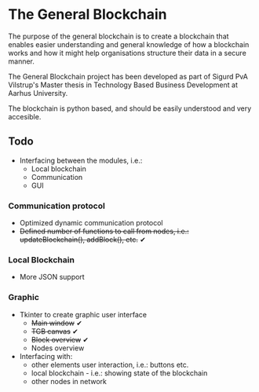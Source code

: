 # The General Blockchain

The purpose of the general blockchain is to create a blockchain that enables easier understanding and general knowledge of how a blockchain works and how it might help organisations structure their data in a secure manner.

The General Blockchain project has been developed as part of Sigurd PvA Vilstrup's Master thesis in Technology Based Business Development at Aarhus University.

The blockchain is python based, and should be easily understood and very accesible.

## Todo

- Interfacing between the modules, i.e.:
  - Local blockchain
  - Communication
  - GUI

### Communication protocol

- Optimized dynamic communication protocol
- ~~Defined number of functions to call from nodes, i.e.: updateBlockchain(), addBlock(), etc.~~ ✔

### Local Blockchain

- More JSON support

### Graphic

- Tkinter to create graphic user interface
  - ~~Main window~~ ✔
  - ~~TGB canvas~~ ✔
  - ~~Block overview~~ ✔
  - Nodes overview
- Interfacing with:
  - other elements user interaction, i.e.: buttons etc.
  - local blockchain - i.e.: showing state of the blockchain
  - other nodes in network
